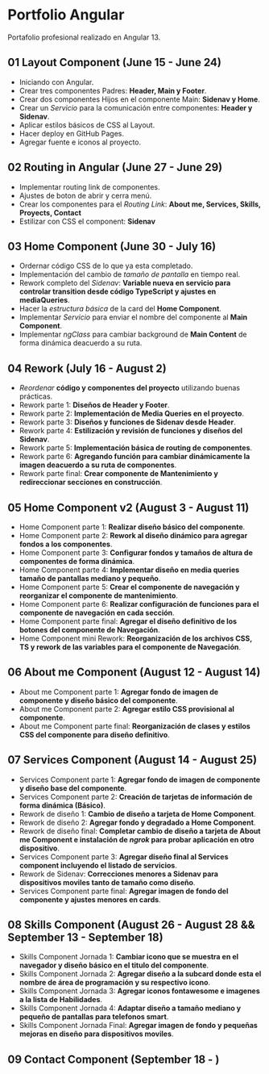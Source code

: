 # Portfolio Angular

Portafolio profesional realizado en Angular 13.

## 01 Layout Component (June 15 - June 24)

- Iniciando con Angular.
- Crear tres componentes Padres: **Header, Main y Footer**.
- Crear dos componentes Hijos en el componente Main: **Sidenav y Home**.
- Crear un _Servicio_ para la comunicación entre componentes: **Header y Sidenav**.
- Aplicar estilos básicos de CSS al Layout.
- Hacer deploy en GitHub Pages.
- Agregar fuente e iconos al proyecto.

## 02 Routing in Angular (June 27 - June 29)

- Implementar routing link de componentes.
- Ajustes de boton de abrir y cerra menú.
- Crear los componentes para el _Routing Link_: **About me, Services, Skills, Proyects, Contact**
- Estilizar con CSS el component: **Sidenav**

## 03 Home Component (June 30 - July 16)

- Ordernar código CSS de lo que ya esta completado.
- Implementación del cambio de _tamaño de pantalla_ en tiempo real.
- Rework completo del _Sidenav_: **Variable nueva en servicio para controlar transition desde código TypeScript y ajustes en mediaQueries**.
- Hacer la _estructura básica_ de la card del **Home Component**.
- Implementar _Servicio_ para enviar el nombre del componente al **Main Component**.
- Implementar _ngClass_ para cambiar background de **Main Content** de forma dinámica deacuerdo a su ruta.

## 04 Rework (July 16 - August 2)

- _Reordenar_ **código y componentes del proyecto** utilizando buenas prácticas.
- Rework parte 1: **Diseños de Header y Footer**.
- Rework parte 2: **Implementación de Media Queries en el proyecto**.
- Rework parte 3: **Diseños y funciones de Sidenav desde Header**.
- Rework parte 4: **Estilización y revisión de funciones y diseños del Sidenav**.
- Rework parte 5: **Implementación básica de routing de componentes**.
- Rework parte 6: **Agregando función para cambiar dinámicamente la imagen deacuerdo a su ruta de componentes**.
- Rework parte final: **Crear componente de Mantenimiento y redireccionar secciones en construcción**.

## 05 Home Component v2 (August 3 - August 11)

- Home Component parte 1: **Realizar diseño básico del componente**.
- Home Component parte 2: **Rework al diseño dinámico para agregar fondos a los componentes**.
- Home Component parte 3: **Configurar fondos y tamaños de altura de componentes de forma dinámica**.
- Home Component parte 4: **Implementar diseño en media queries tamaño de pantallas mediano y pequeño**.
- Home Component parte 5: **Crear el componente de navegación y reorganizar el componente de mantenimiento**.
- Home Component parte 6: **Realizar configuración de funciones para el componente de navegación en cada sección**.
- Home Component parte final: **Agregar el diseño definitivo de los botones del componente de Navegación**.
- Home Component mini Rework: **Reorganización de los archivos CSS, TS y rework de las variables para el componente de Navegación**.

## 06 About me Component (August 12 - August 14)

- About me Component parte 1: **Agregar fondo de imagen de componente y diseño básico del componente**.
- About me Component parte 2: **Agregar estilo CSS provisional al componente**.
- About me Component parte final: **Reorganización de clases y estilos CSS del componente para diseño definitivo**.

## 07 Services Component (August 14 - August 25)

- Services Component parte 1: **Agregar fondo de imagen de componente y diseño base del componente**.
- Services Component parte 2: **Creación de tarjetas de información de forma dinámica (Básico)**.
- Rework de diseño 1: **Cambio de diseño a tarjeta de Home Component**.
- Rework de diseño 2: **Agregar fondo y degradado a Home Component**.
- Rework de diseño final: **Completar cambio de diseño a tarjeta de About me Component e instalación de _ngrok_ para probar aplicación en otro dispositivo**.
- Services Component parte 3: **Agregar diseño final al Services component incluyendo el listado de servicios**.
- Rework de Sidenav: **Correcciones menores a Sidenav para dispositivos moviles tanto de tamaño como diseño**.
- Services Component parte final: **Agregar imagen de fondo del componente y ajustes menores en cards**.

## 08 Skills Component (August 26 - August 28 && September 13 - September 18)

- Skills Component Jornada 1: **Cambiar icono que se muestra en el navegador y diseño básico en el titulo del componente**.
- Skills Component Jornada 2: **Agregar diseño a la subcard donde esta el nombre de área de programación y su respectivo icono**.
- Skills Component Jornada 3: **Agregar iconos fontawesome e imagenes a la lista de Habilidades**.
- Skills Component Jornada 4: **Adaptar diseño a tamaño mediano y pequeño de pantallas para telefonos smart**.
- Skills Component Jornada Final: **Agregar imagen de fondo y pequeñas mejoras en diseño para dispositivos moviles**.


## 09 Contact Component (September 18 - )
